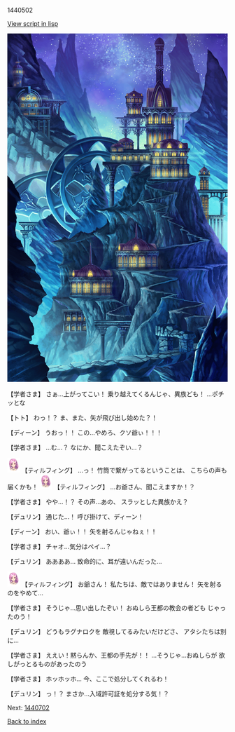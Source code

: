 1440502

[View script in lisp](../scripts/1440502.txt)

![004_observatory.png](../images/backgrounds/004_observatory.png)

【学者さま】
さぁ…上がってこい！
乗り越えてくるんじゃ、異族ども！
…ポチッとな

【トト】
わっ！？
ま、また、矢が飛び出し始めた？！

【ディーン】
うおっ！！
この…やめろ、クソ爺ぃ！！！

【学者さま】
…む…？
なにか、聞こえたぞい…？

<img src="../images/units/101411.png" alt="101411.png" height="34"/>
【ティルフィング】
…っ！
竹筒で繋がってるということは、
こちらの声も届くかも！

<img src="../images/units/101411.png" alt="101411.png" height="34"/>
【ティルフィング】
…お爺さん、聞こえますか！？

【学者さま】
やや…！？
その声…あの、
スラッとした異族かえ？

【デュリン】
通じた…！
呼び掛けて、ディーン！

【ディーン】
おい、爺ぃ！！
矢を射るんじゃねぇ！！

【学者さま】
チャオ…気分はペイ…？

【デュリン】
ああああ…
致命的に、耳が遠いんだった…

<img src="../images/units/101411.png" alt="101411.png" height="34"/>
【ティルフィング】
お爺さん！
私たちは、敵ではありません！
矢を射るのをやめて…

【学者さま】
そうじゃ…思い出したぞい！
おぬしら王都の教会の者ども
じゃったのう！

【デュリン】
どうもラグナロクを
敵視してるみたいだけどさ、
アタシたちは別に…

【学者さま】
ええい！黙らんか、王都の手先が！！
…そうじゃ…おぬしらが
欲しがっとるものがあったのう

【学者さま】
ホッホッホ…
今、ここで処分してくれるわ！

【デュリン】
っ！？
まさか…入域許可証を処分する気！？

Next: [1440702](1440702.md)

[Back to index](index.md)
